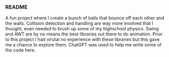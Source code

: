 ### README
A fun project where I create a bunch of balls that bounce off each other and the walls.
Collision detection and handling are way more involved that I thought, even needed to brush up some of my highschool physics.
Swing and AWT are by no means the best libraries out there to do animation.
Prior to this project I had virutal no experience with these libraries but this gave me a chance to explore them.
ChatGPT was used to help me write some of the code here.
